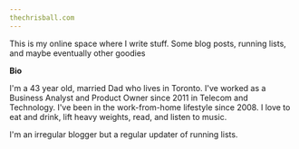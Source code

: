 ```yaml
---
thechrisball.com
---
```


This is my online space where I write stuff. Some blog posts, running lists, and maybe eventually other goodies

**Bio**

I'm a 43 year old, married Dad who lives in Toronto. I've worked as a Business Analyst and Product Owner since 2011 in Telecom and Technology. I've been in the work-from-home lifestyle since 2008. I love to eat and drink, lift heavy weights, read, and listen to music.

I'm an irregular blogger but a regular updater of running lists.

